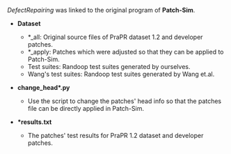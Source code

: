 _DefectRepairing_ was linked to the original program of __Patch-Sim__.

* __Dataset__
  * *_all: Original source files of PraPR dataset 1.2 and developer patches.
  * *_apply: Patches which were adjusted so that they can be applied to Patch-Sim.
  * Test suites: Randoop test suites generated by ourselves.
  * Wang's test suites: Randoop test suites generated by Wang et.al. 

* __change_head*.py__
    * Use the script to change the patches' head info so that the patches file can be directly applied in Patch-Sim.

* __*results.txt__
    * The patches' test results for PraPR 1.2 dataset and developer patches.